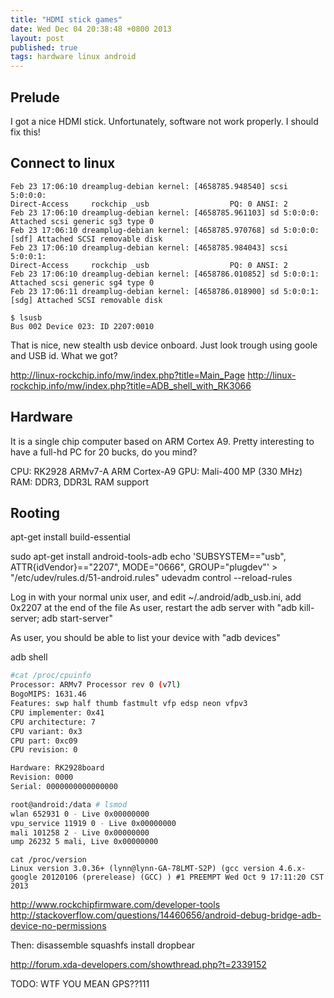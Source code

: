 ```yaml
---
title: "HDMI stick games"
date: Wed Dec 04 20:38:48 +0800 2013
layout: post
published: true
tags: hardware linux android 
---
```


## Prelude
I got a nice HDMI stick. Unfortunately, software not work properly. I
should fix this!

## Connect to linux

```
Feb 23 17:06:10 dreamplug-debian kernel: [4658785.948540] scsi 5:0:0:0:
Direct-Access     rockchip _usb                  PQ: 0 ANSI: 2
Feb 23 17:06:10 dreamplug-debian kernel: [4658785.961103] sd 5:0:0:0:
Attached scsi generic sg3 type 0
Feb 23 17:06:10 dreamplug-debian kernel: [4658785.970768] sd 5:0:0:0:
[sdf] Attached SCSI removable disk
Feb 23 17:06:10 dreamplug-debian kernel: [4658785.984043] scsi 5:0:0:1:
Direct-Access     rockchip _usb                  PQ: 0 ANSI: 2
Feb 23 17:06:10 dreamplug-debian kernel: [4658786.010852] sd 5:0:0:1:
Attached scsi generic sg4 type 0
Feb 23 17:06:11 dreamplug-debian kernel: [4658786.018900] sd 5:0:0:1:
[sdg] Attached SCSI removable disk
```

```
$ lsusb
Bus 002 Device 023: ID 2207:0010
```
That is nice, new stealth usb device onboard. Just look trough using
goole and USB id. What we got?

http://linux-rockchip.info/mw/index.php?title=Main_Page
http://linux-rockchip.info/mw/index.php?title=ADB_shell_with_RK3066

## Hardware

It is a single chip computer based on ARM Cortex A9. Pretty interesting
to have a full-hd PC for 20 bucks, do you mind?

CPU: RK2928 ARMv7-A ARM Cortex-A9
GPU: Mali-400 MP (330 MHz)
RAM: DDR3, DDR3L RAM support

## Rooting


apt-get install build-essential



sudo apt-get install android-tools-adb
echo 'SUBSYSTEM=="usb", ATTR{idVendor}=="2207", MODE="0666", GROUP="plugdev"' > "/etc/udev/rules.d/51-android.rules" 
udevadm control --reload-rules

Log in with your normal    unix user, and edit ~/.android/adb_usb.ini,
add 0x2207 at the end of the file
As user, restart the adb server with "adb kill-server; adb
start-server"

As user, you should be able to list your device with "adb devices"

adb shell

```bash
#cat /proc/cpuinfo
Processor: ARMv7 Processor rev 0 (v7l)
BogoMIPS: 1631.46
Features: swp half thumb fastmult vfp edsp neon vfpv3 
CPU implementer: 0x41
CPU architecture: 7
CPU variant: 0x3
CPU part: 0xc09
CPU revision: 0

Hardware: RK2928board
Revision: 0000
Serial: 0000000000000000
```

```bash
root@android:/data # lsmod
wlan 652931 0 - Live 0x00000000
vpu_service 11919 0 - Live 0x00000000
mali 101258 2 - Live 0x00000000
ump 26232 5 mali, Live 0x00000000
```

```basha
cat /proc/version                                         
Linux version 3.0.36+ (lynn@lynn-GA-78LMT-S2P) (gcc version 4.6.x-google 20120106 (prerelease) (GCC) ) #1 PREEMPT Wed Oct 9 17:11:20 CST 2013
```

http://www.rockchipfirmware.com/developer-tools
http://stackoverflow.com/questions/14460656/android-debug-bridge-adb-device-no-permissions


Then:
disassemble squashfs
install dropbear


http://forum.xda-developers.com/showthread.php?t=2339152


TODO: WTF YOU MEAN GPS??111
